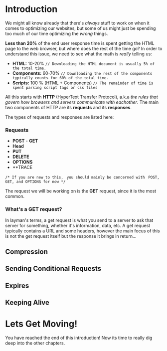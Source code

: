# Introduction
We might all know already that there's *always* stuff to work on when it comes to optimizing our websites, but some of us might just be spending too much of our time optimizing the *wrong* things. 

**Less than 20%** of the end user response time is spent getting the HTML page to the web browser, but where does the rest of the time go? In order to understand this issue, we need to see what the math is *really* telling us:
 
  - **HTML:** 10-20% `// Downloading the HTML document is usually 5% of the total time. `
  - **Components:** 60-70% `// Downloading the rest of the components typically counts for 60% of the total time. `
  - **Scripts:** 100 % (HTML + Components) `// The remainder of time is spent parsing script tags or css files `
 
All this starts with **HTTP** (HyperText Transfer Protocol), a.k.a *the rules that govern how browsers and servers communicate with eachother*. The main two components of HTTP are its **requests** and its **responses**. 

The types of requests and responses are listed here: 
### Requests 
  - **POST** 
  - **GET**          
  - **Head**        
  - **PUT**         
  - **DELETE**   
  - **OPTIONS**
  - **TRACE
 
 `/* If you are new to this, `
  `you should mainly be concerned with `
  `POST, GET, and OPTIONS for now */`
  
 The request we will be working on is the **GET** request, since it is the most common.
 
### What's a GET request?
In layman's terms, a get request is what you send to a server to ask that server for something, whether it's information, data, etc. A get request typically contains a URL and some headers, however the main focus of this is not the get request itself but the response it brings in return...

## Compression

## Sending Conditional Requests

## Expires

## Keeping Alive


# Lets Get Moving!
You have reached the end of this introduction! Now its time to really dig deep into the other chapters. 
